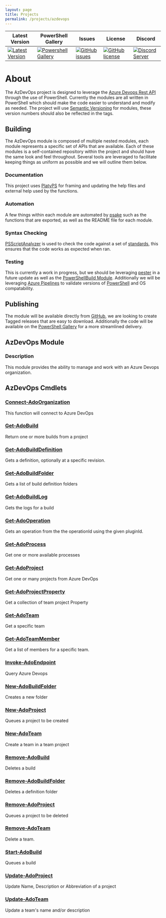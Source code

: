 ```yaml
---
layout: page
title: Projects
permalink: /projects/azdevops
---
```

| Latest Version | PowerShell Gallery | Issues | License | Discord |
|-----------------|----------------|----------------|----------------|----------------|
| [![Latest Version](https://img.shields.io/github/v/tag/Azure-Devops-PowerShell-Module/AzDevOps)](https://github.com/Azure-Devops-PowerShell-Module/AzDevOps/tags) | [![Powershell Gallery](https://img.shields.io/powershellgallery/dt/AzDevOps)](https://www.powershellgallery.com/packages/AzDevOps) | [![GitHub issues](https://img.shields.io/github/issues/Azure-Devops-PowerShell-Module/AzDevOps)](https://github.com/Azure-Devops-PowerShell-Module/AzDevOps/issues) | [![GitHub license](https://img.shields.io/github/license/Azure-Devops-PowerShell-Module/AzDevOps)](https://github.com/Azure-Devops-PowerShell-Module/AzDevOps/blob/master/LICENSE) | [![Discord Server](https://assets-global.website-files.com/6257adef93867e50d84d30e2/636e0b5493894cf60b300587_full_logo_white_RGB.svg)]() |

# About

The AzDevOps project is designed to leverage the [Azure Devops Rest API](https://docs.microsoft.com/en-us/rest/api/azure/devops) through the use of PowerShell. Currently the modules are all written in PowerShell which should make the code easier to understand and modify as needed. The project will use [Semantic Versioning](https://semver.org/) for modules, these version numbers should also be reflected in the tags.

## Building

The AzDevOps module is composed of multiple nested modules, each module represents a specific set of APIs that are available. Each of these modules is a self-contained repository within the project and should have the same look and feel throughout. Several tools are leveraged to facilitate keeping things as uniform as possible and we will outline them below.

### Documentation

This project uses [PlatyPS](https://github.com/PowerShell/platyPS) for framing and updating the help files and external help used by the functions.

### Automation

A few things within each module are automated by [psake](https://github.com/psake/psake) such as the functions that are exported, as well as the README file for each module.

### Syntax Checking

[PSScriptAnalyzer](https://github.com/PowerShell/PSScriptAnalyzer) is used to check the code against a set of [standards](https://github.com/PowerShell/PSScriptAnalyzer/blob/master/RuleDocumentation/README.md), this ensures that the code works as expected when ran.

### Testing

This is currently a work in progress, but we should be leveraging [pester](https://github.com/pester/Pester) in a future update as well as the [PowerShellBuild Module](https://github.com/psake/PowerShellBuild). Additionally we will be leveraging [Azure Pipelines](https://docs.microsoft.com/en-us/azure/devops/pipelines/?view=azure-devops) to validate versions of [PowerShell](https://github.com/PowerShell/PowerShell) and OS compatability.

## Publishing

The module will be available directly from [GitHub](https://github.com/Azure-Devops-PowerShell-Module/AzDevOps), we are looking to create Tagged releases that are easy to download. Additionally the code will be available on the [PowerShell Gallery](https://www.powershellgallery.com/) for a more streamlined delivery.

## AzDevOps Module

### Description

This module provides the ability to manage and work with an Azure Devops organization.

## AzDevOps Cmdlets

### [Connect-AdoOrganization](https://github.com/Azure-Devops-PowerShell-Module/AzDevOps/blob/master/docs/Connect-AdoOrganization.md)

This function will connect to Azure DevOps

### [Get-AdoBuild](https://github.com/Azure-Devops-PowerShell-Module/AzDevOps/blob/master/docs/Get-AdoBuild.md)

Return one or more builds from a project

### [Get-AdoBuildDefinition](https://github.com/Azure-Devops-PowerShell-Module/AzDevOps/blob/master/docs/Get-AdoBuildDefinition.md)

Gets a definition, optionally at a specific revision.

### [Get-AdoBuildFolder](https://github.com/Azure-Devops-PowerShell-Module/AzDevOps/blob/master/docs/Get-AdoBuildFolder.md)

Gets a list of build definition folders

### [Get-AdoBuildLog](https://github.com/Azure-Devops-PowerShell-Module/AzDevOps/blob/master/docs/Get-AdoBuildLog.md)

Gets the logs for a build

### [Get-AdoOperation](https://github.com/Azure-Devops-PowerShell-Module/AzDevOps/blob/master/docs/Get-AdoOperation.md)

Gets an operation from the the operationId using the given pluginId.

### [Get-AdoProcess](https://github.com/Azure-Devops-PowerShell-Module/AzDevOps/blob/master/docs/Get-AdoProcess.md)

Get one or more available processes

### [Get-AdoProject](https://github.com/Azure-Devops-PowerShell-Module/AzDevOps/blob/master/docs/Get-AdoProject.md)

Get one or many projects from Azure DevOps

### [Get-AdoProjectProperty](https://github.com/Azure-Devops-PowerShell-Module/AzDevOps/blob/master/docs/Get-AdoProjectProperty.md)

Get a collection of team project Property

### [Get-AdoTeam](https://github.com/Azure-Devops-PowerShell-Module/AzDevOps/blob/master/docs/Get-AdoTeam.md)

Get a specific team

### [Get-AdoTeamMember](https://github.com/Azure-Devops-PowerShell-Module/AzDevOps/blob/master/docs/Get-AdoTeamMember.md)

Get a list of members for a specific team.

### [Invoke-AdoEndpoint](https://github.com/Azure-Devops-PowerShell-Module/AzDevOps/blob/master/docs/Invoke-AdoEndpoint.md)

Query Azure Devops

### [New-AdoBuildFolder](https://github.com/Azure-Devops-PowerShell-Module/AzDevOps/blob/master/docs/New-AdoBuildFolder.md)

Creates a new folder

### [New-AdoProject](https://github.com/Azure-Devops-PowerShell-Module/AzDevOps/blob/master/docs/New-AdoProject.md)

Queues a project to be created

### [New-AdoTeam](https://github.com/Azure-Devops-PowerShell-Module/AzDevOps/blob/master/docs/New-AdoTeam.md)

Create a team in a team project

### [Remove-AdoBuild](https://github.com/Azure-Devops-PowerShell-Module/AzDevOps/blob/master/docs/Remove-AdoBuild.md)

Deletes a build

### [Remove-AdoBuildFolder](https://github.com/Azure-Devops-PowerShell-Module/AzDevOps/blob/master/docs/Remove-AdoBuildFolder.md)

Deletes a definition folder

### [Remove-AdoProject](https://github.com/Azure-Devops-PowerShell-Module/AzDevOps/blob/master/docs/Remove-AdoProject.md)

Queues a project to be deleted

### [Remove-AdoTeam](https://github.com/Azure-Devops-PowerShell-Module/AzDevOps/blob/master/docs/Remove-AdoTeam.md)

Delete a team.

### [Start-AdoBuild](https://github.com/Azure-Devops-PowerShell-Module/AzDevOps/blob/master/docs/Start-AdoBuild.md)

Queues a build

### [Update-AdoProject](https://github.com/Azure-Devops-PowerShell-Module/AzDevOps/blob/master/docs/Update-AdoProject.md)

Update Name, Description or Abbreviation of a project

### [Update-AdoTeam](https://github.com/Azure-Devops-PowerShell-Module/AzDevOps/blob/master/docs/Update-AdoTeam.md)

Update a team's name and/or description
